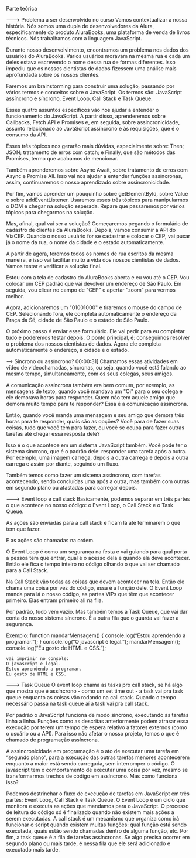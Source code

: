 Parte teórica

---> Problema a ser desenvolvido no curso
Vamos contextualizar a nossa história. Nós somos uma dupla de desenvolvedores da Alura, especificamente do produto AluraBooks, uma plataforma de venda de livros técnicos. Nós trabalhamos com a linguagem JavaScript.

Durante nosso desenvolvimento, encontramos um problema nos dados dos usuários do AluraBooks. Vários usuários moravam na mesma rua e cada um deles estava escrevendo o nome dessa rua de formas diferentes. Isso impediu que os nossos cientistas de dados fizessem uma análise mais aprofundada sobre os nossos clientes.

Faremos um brainstorming para construir uma solução, passando por vários termos e conceitos sobre o JavaScript. Os termos são: JavaScript assíncrono e síncrono, Event Loop, Call Stack e Task Queue.

Esses quatro assuntos específicos vão nos ajudar a entender o funcionamento do JavaScript. A partir disso, aprenderemos sobre Callbacks, Fetch API e Promises e, em seguida, sobre assincronicidade, assunto relacionado ao JavaScript assíncrono e às requisições, que é o consumo da API.

Esses três tópicos nos gerarão mais dúvidas, especialmente sobre: Then; JSON; tratamento de erros com catch; e Finally, que são métodos das Promises, termo que acabamos de mencionar.

Também aprenderemos sobre Async Await, sobre tratamento de erros com Async e Promise All. Isso vai nos ajudar a entender funções assíncronas, assim, continuaremos o nosso aprendizado sobre assincronicidade.

Por fim, vamos aprender um pouquinho sobre getElementById, sobre Value e sobre addEventListener. Usaremos esses três tópicos para manipularmos o DOM e chegar na solução esperada. Repare que passaremos por vários tópicos para chegarmos na solução.

Mas, afinal, qual vai ser a solução? Começaremos pegando o formulário de cadastro de clientes da AluraBooks. Depois, vamos consumir a API do ViaCEP. Quando o nosso usuário for se cadastrar e colocar o CEP, vai puxar já o nome da rua, o nome da cidade e o estado automaticamente.

A partir de agora, teremos todos os nomes de rua escritos da mesma maneira, e isso vai facilitar muito a vida dos nossos cientistas de dados. Vamos testar e verificar a solução final.

Estou com a tela de cadastro do AluraBooks aberta e eu vou até o CEP. Vou colocar um CEP padrão que vai devolver um endereço de São Paulo. Em seguida, vou clicar no campo de "CEP" e apertar “zoom” para vermos melhor.

Agora, adicionaremos um "01001000" e tiraremos o mouse do campo de CEP. Selecionando fora, ele completa automaticamente o endereço da Praça da Sé, cidade de São Paulo e o estado de São Paulo.

O próximo passo é enviar esse formulário. Ele vai pedir para eu completar tudo e poderemos testar depois. O ponto principal, é: conseguimos resolver o problema dos nossos cientistas de dados. Agora ele completa automaticamente o endereço, a cidade e o estado.

--> Síncrono ou assíncrono?
00:00:31] Chamamos essas atividades em vídeo de videochamadas, síncronas, ou seja, quando você está falando ao mesmo tempo, simultaneamente, com os seus colegas, seus amigos.

A comunicação assíncrona também era bem comum, por exemplo, as mensagens de texto, quando você mandava um "Oi" para o seu colega e ele demorava horas para responder. Quem não tem aquele amigo que demora muito tempo para te responder? Essa é a comunicação assíncrona.

Então, quando você manda uma mensagem e seu amigo que demora três horas para te responder, quais são as opções? Você para de fazer suas coisas, tudo que você tem para fazer, ou você se ocupa para fazer outras tarefas até chegar essa resposta dele?

Isso é o que acontece em um sistema JavaScript também. Você pode ter o sistema síncrono, que é o padrão dele: responder uma tarefa após a outra. Por exemplo, uma imagem carrega, depois a outra carrega e depois a outra carrega e assim por diante, seguindo um fluxo.

Também temos como fazer um sistema assíncrono, com tarefas acontecendo, sendo concluídas uma após a outra, mas também com outras em segundo plano ou afastadas para carregar depois.

---> Event loop e call stack
Basicamente, podemos separar em três partes o que acontece no nosso código: o Event Loop, o Call Stack e o Task Queue.

As ações são enviadas para a call stack e ficam lá até terminarem o que tem que fazer.

E as ações são chamadas na ordem.

O Event Loop é como um segurança na festa e vai guiando para qual porta a pessoa tem que entrar, qual é o acesso dela e quando ela deve acontecer. Então ele fica o tempo inteiro no código olhando o que vai ser chamado para a Call Stack.

Na Call Stack vão todas as coisas que devem acontecer na tela. Então ele chama uma coisa por vez do código, essa é a função dele. O Event Loop manda para lá o nosso código, as partes VIPs que têm que acontecer primeiro. Elas entram primeiro ali na fila.

Por padrão, tudo vem vazio. Mas também temos a Task Queue, que vai dar conta do nosso sistema síncrono. É a outra fila que o guarda vai fazer a segurança.

Exemplo:
    function mandarMensagem() {
    console.log(“Estou aprendendo a programar.”);
    }
    console.log(“O javascript é legal.”);
    mandarMensagem();
    console.log(“Eu gosto de HTML e CSS.”);

    vai imprimir no console:
    O javascript é legal.
    Estou aprendendo a programar.
    Eu gosto de HTML e CSS.


---> Task Queue
O event loop chama as tasks pro call stack, se há algo que mostra que é assíncrono - como um set time out - a task vai pra task queue enquanto as coisas vão rodando na call stack.
Quando o tempo necessário passa na task queue aí a task vai pra call stack.


Por padrão o JavaScript funciona de modo síncrono, executando as tarefas linha a linha. Funções como as descritas anteriormente podem atrasar essa execução por terem um tempo de espera relativo a fatores externos (como o usuário ou a API). Para isso não afetar o nosso projeto, temos o que é chamado de programação assíncrona.

A assincronicidade em programação é o ato de executar uma tarefa em “segundo plano”, para a execução das outras tarefas menores acontecerem enquanto a maior está sendo carregada, sem interromper o código. O javascript tem o comportamento de executar uma coisa por vez, mesmo se transformarmos trechos de código em assíncrono. Mas como funciona isso?

Podemos destrinchar o fluxo de execução de tarefas em JavaScript em três partes: Event Loop, Call Stack e Task Queue. O Event Loop é um ciclo que monitora e executa as ações que mandamos para o JavaScript. O processo de leitura do código só é finalizado quando não existem mais ações a serem executadas. A call stack é um mecanismo que organiza como irá funcionar o script quando existem muitas funções: qual função está sendo executada, quais estão sendo chamadas dentro de alguma função, etc. Por fim, a task queue é a fila de tarefas assíncronas. Se algo precisa ocorrer em segundo plano ou mais tarde, é nessa fila que ele será adicionado e executado mais tarde.